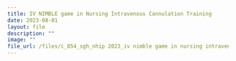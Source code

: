 ```yaml
---
title: IV NIMBLE game in Nursing Intravenous Cannulation Training
date: 2023-08-01
layout: file
description: ""
image: ""
file_url: /files/c_854_sgh_nhip 2023_iv nimble game in nursing intravenous cannulatio.pdf
---
```

